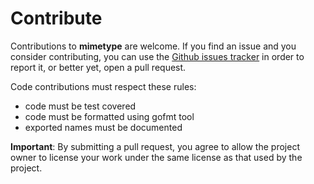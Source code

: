 # Contribute
Contributions to **mimetype** are welcome. If you find an issue and you consider
contributing, you can use the [Github issues tracker](https://github.com/gabriel-vasile/mimetype/issues)
in order to report it, or better yet, open a pull request.

Code contributions must respect these rules:
- code must be test covered
- code must be formatted using gofmt tool
- exported names must be documented

**Important**: By submitting a pull request, you agree to allow the project
owner to license your work under the same license as that used by the project.
